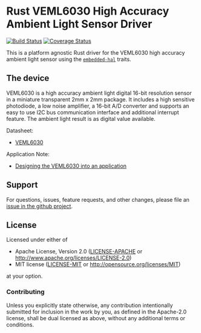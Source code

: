 # Rust VEML6030 High Accuracy Ambient Light Sensor Driver

<!-- TODO
[![crates.io](https://img.shields.io/crates/v/veml6030.svg)](https://crates.io/crates/veml6030)
[![Docs](https://docs.rs/veml6030/badge.svg)](https://docs.rs/veml6030)
-->
[![Build Status](https://travis-ci.org/eldruin/veml6030-rs.svg?branch=master)](https://travis-ci.org/eldruin/veml6030-rs)
[![Coverage Status](https://coveralls.io/repos/github/eldruin/veml6030-rs/badge.svg?branch=master)](https://coveralls.io/github/eldruin/veml6030-rs?branch=master)

This is a platform agnostic Rust driver for the VEML6030 high accuracy ambient
light sensor using the [`embedded-hal`] traits.

<!-- TODO
This driver allows you to:
-->
<!-- TODO
[Introductory blog post]()
-->

## The device

VEML6030 is a high accuracy ambient light digital 16-bit resolution sensor in
a miniature transparent 2mm x 2mm package. It includes a high sensitive
photodiode, a low noise amplifier, a 16-bit A/D converter and supports an easy
to use I2C bus communication interface and additional interrupt feature.
The ambient light result is as digital value available.

Datasheet:
- [VEML6030](https://www.vishay.com/docs/84366/veml6030.pdf)

Application Note:
- [Designing the VEML6030 into an application](https://www.vishay.com/docs/84367/designingveml6030.pdf)

<!-- TODO
## Usage

To use this driver, import this crate and an `embedded_hal` implementation,
then instantiate the device.

Please find additional examples using hardware in this repository: [driver-examples]

[driver-examples]: https://github.com/eldruin/driver-examples
```rust
```
-->

## Support

For questions, issues, feature requests, and other changes, please file an
[issue in the github project](https://github.com/eldruin/veml6030-rs/issues).

## License

Licensed under either of

 * Apache License, Version 2.0 ([LICENSE-APACHE](LICENSE-APACHE) or
   http://www.apache.org/licenses/LICENSE-2.0)
 * MIT license ([LICENSE-MIT](LICENSE-MIT) or
   http://opensource.org/licenses/MIT)

at your option.

### Contributing

Unless you explicitly state otherwise, any contribution intentionally submitted
for inclusion in the work by you, as defined in the Apache-2.0 license, shall
be dual licensed as above, without any additional terms or conditions.

[`embedded-hal`]: https://github.com/rust-embedded/embedded-hal
